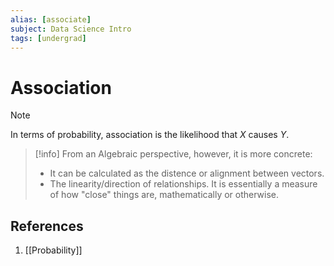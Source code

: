 ```yaml
---
alias: [associate]
subject: Data Science Intro
tags: [undergrad]
---
```

# Association

> [!note] 
In terms of probability, association is the likelihood that $X$ causes $Y$. 

> [!info]
> From an Algebraic perspective, however, it is more concrete:
> - It can be calculated as the distence or alignment between vectors.
> - The linearity/direction of relationships.
It is essentially a measure of how "close" things are, mathematically or otherwise.

## References
1. [[Probability]]